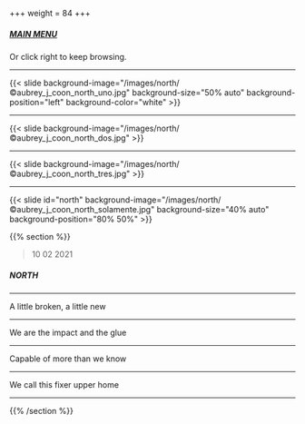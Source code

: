 +++
weight = 84
+++

##### [MAIN MENU](#main_menu)

Or click right to keep browsing.

---

{{< slide background-image="/images/north/©aubrey_j_coon_north_uno.jpg" background-size="50% auto" background-position="left" background-color="white" >}}

---

{{< slide background-image="/images/north/©aubrey_j_coon_north_dos.jpg" >}}

---

{{< slide background-image="/images/north/©aubrey_j_coon_north_tres.jpg" >}}

---

{{< slide id="north" background-image="/images/north/©aubrey_j_coon_north_solamente.jpg" background-size="40% auto" background-position="80% 50%" >}}

{{% section %}}

> 10 02 2021

##### NORTH

---

A little broken, a little new

---

We are the impact and the glue

---

Capable of more than we know

---

We call this fixer upper home

---

{{% /section %}}